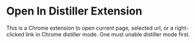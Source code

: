 # Open In Distiller Extension

This is a Chrome extension to open current page, selected url, or a right-clicked
link in Chrome distiller mode. One must unable distiller mode first.
